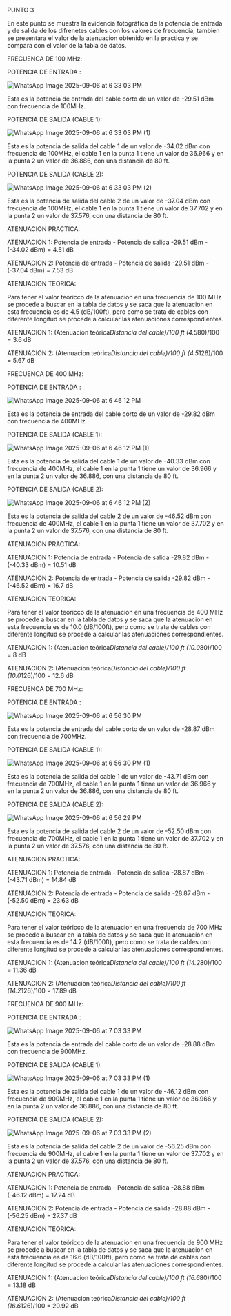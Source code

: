 PUNTO 3

En este punto se muestra la evidencia fotográfica de la potencia de entrada y de salida de los difrenetes cables con los valores de frecuencia, tambien se presentara el valor de la atenuacion obtenido en la practica y se compara con el valor de la tabla de datos.

FRECUENCA DE 100 MHz:

POTENCIA DE ENTRADA :

![WhatsApp Image 2025-09-06 at 6 33 03 PM](https://github.com/user-attachments/assets/f337924d-cdab-4635-92d7-37c08ff32aea)


Esta es la potencia de entrada del cable corto  de un valor de -29.51 dBm con frecuencia de 100MHz.

POTENCIA DE SALIDA (CABLE 1):

![WhatsApp Image 2025-09-06 at 6 33 03 PM (1)](https://github.com/user-attachments/assets/0e658518-2a29-47bd-8e45-23a9b2957045)


Esta es la potencia de salida del cable 1  de un valor de -34.02 dBm con frecuencia de 100MHz, el cable 1 en la punta 1 tiene un valor de 36.966 y en la punta 2 un valor de 36.886, con una distancia de 80 ft.


POTENCIA DE SALIDA (CABLE 2):

![WhatsApp Image 2025-09-06 at 6 33 03 PM (2)](https://github.com/user-attachments/assets/f759bda5-0e2d-4916-955b-9fe4ef409f78)


Esta es la potencia de salida del cable 2  de un valor de -37.04 dBm con frecuencia de 100MHz, el cable 1 en la punta 1 tiene un valor de 37.702 y en la punta 2 un valor de 37.576, con una distancia de 80 ft.

ATENUACION PRACTICA:

ATENUACION 1: Potencia de entrada - Potencia de salida 
-29.51 dBm - (-34.02 dBm) = 4.51 dB

ATENUACION 2: Potencia de entrada - Potencia de salida 
-29.51 dBm - (-37.04 dBm) = 7.53 dB

ATENUACION TEORICA:

Para tener el valor teóricco de la atenuacion en una frecuencia de 100 MHz se procede a buscar en la tabla de datos y se saca que la atenuacion en esta frecuencia es de 4.5 (dB/100ft), pero como se trata de cables con diferente longitud se procede a calcular las atenuaciones correspondientes.

ATENUACION 1: (Atenuacion teórica*Distancia del cable)/100 ft
 (4.5*80)/100  = 3.6 dB 
 
ATENUACION 2: (Atenuacion teórica*Distancia del cable)/100 ft
 (4.5*126)/100  = 5.67 dB 


FRECUENCA DE 400 MHz:

POTENCIA DE ENTRADA :

![WhatsApp Image 2025-09-06 at 6 46 12 PM](https://github.com/user-attachments/assets/a6876a15-3966-434a-8cee-7378f8bb8f14)


Esta es la potencia de entrada del cable corto  de un valor de -29.82 dBm con frecuencia de 400MHz.

POTENCIA DE SALIDA (CABLE 1):

![WhatsApp Image 2025-09-06 at 6 46 12 PM (1)](https://github.com/user-attachments/assets/96745a81-d36f-4a01-8ff4-f99c510e815e)


Esta es la potencia de salida del cable 1  de un valor de -40.33 dBm con frecuencia de 400MHz, el cable 1 en la punta 1 tiene un valor de 36.966 y en la punta 2 un valor de 36.886, con una distancia de 80 ft.


POTENCIA DE SALIDA (CABLE 2):

![WhatsApp Image 2025-09-06 at 6 46 12 PM (2)](https://github.com/user-attachments/assets/ef69adfe-3d5f-4527-b4ad-a7295223134a)


Esta es la potencia de salida del cable 2  de un valor de -46.52 dBm con frecuencia de 400MHz, el cable 1 en la punta 1 tiene un valor de 37.702 y en la punta 2 un valor de 37.576, con una distancia de 80 ft.

ATENUACION PRACTICA:

ATENUACION 1: Potencia de entrada - Potencia de salida 
-29.82 dBm - (-40.33 dBm) = 10.51 dB

ATENUACION 2: Potencia de entrada - Potencia de salida 
-29.82 dBm - (-46.52 dBm) = 16.7 dB

ATENUACION TEORICA:

Para tener el valor teóricco de la atenuacion en una frecuencia de 400 MHz se procede a buscar en la tabla de datos y se saca que la atenuacion en esta frecuencia es de 10.0 (dB/100ft), pero como se trata de cables con diferente longitud se procede a calcular las atenuaciones correspondientes.

ATENUACION 1: (Atenuacion teórica*Distancia del cable)/100 ft
 (10.0*80)/100  = 8 dB 
 
ATENUACION 2: (Atenuacion teórica*Distancia del cable)/100 ft
 (10.0*126)/100  = 12.6 dB 
 
FRECUENCA DE 700 MHz:

POTENCIA DE ENTRADA :

![WhatsApp Image 2025-09-06 at 6 56 30 PM](https://github.com/user-attachments/assets/083f8b09-a7dd-4b47-a1f0-09888c3d5454)


Esta es la potencia de entrada del cable corto  de un valor de -28.87 dBm con frecuencia de 700MHz.

POTENCIA DE SALIDA (CABLE 1):

![WhatsApp Image 2025-09-06 at 6 56 30 PM (1)](https://github.com/user-attachments/assets/593527b9-ea3a-43dc-aef8-fddda0907d3e)


Esta es la potencia de salida del cable 1  de un valor de -43.71 dBm con frecuencia de 700MHz, el cable 1 en la punta 1 tiene un valor de 36.966 y en la punta 2 un valor de 36.886, con una distancia de 80 ft.


POTENCIA DE SALIDA (CABLE 2):

![WhatsApp Image 2025-09-06 at 6 56 29 PM](https://github.com/user-attachments/assets/b88eb883-2fb1-49fe-85f2-1805bf30a197)


Esta es la potencia de salida del cable 2  de un valor de -52.50 dBm con frecuencia de 700MHz, el cable 1 en la punta 1 tiene un valor de 37.702 y en la punta 2 un valor de 37.576, con una distancia de 80 ft.

ATENUACION PRACTICA:

ATENUACION 1: Potencia de entrada - Potencia de salida 
-28.87 dBm - (-43.71 dBm) = 14.84 dB

ATENUACION 2: Potencia de entrada - Potencia de salida 
-28.87 dBm - (-52.50 dBm) = 23.63 dB

ATENUACION TEORICA:

Para tener el valor teóricco de la atenuacion en una frecuencia de 700 MHz se procede a buscar en la tabla de datos y se saca que la atenuacion en esta frecuencia es de 14.2 (dB/100ft), pero como se trata de cables con diferente longitud se procede a calcular las atenuaciones correspondientes.

ATENUACION 1: (Atenuacion teórica*Distancia del cable)/100 ft
 (14.2*80)/100  = 11.36 dB 
 
ATENUACION 2: (Atenuacion teórica*Distancia del cable)/100 ft
 (14.2*126)/100 = 17.89 dB 


FRECUENCA DE 900 MHz:

POTENCIA DE ENTRADA : 

![WhatsApp Image 2025-09-06 at 7 03 33 PM](https://github.com/user-attachments/assets/ff117125-968c-445b-b534-4d1857d1d13a)

Esta es la potencia de entrada del cable corto  de un valor de -28.88 dBm con frecuencia de 900MHz.

POTENCIA DE SALIDA (CABLE 1):

![WhatsApp Image 2025-09-06 at 7 03 33 PM (1)](https://github.com/user-attachments/assets/c7b07a2e-9870-4677-87c4-9cee3eecd6cd)

Esta es la potencia de salida del cable 1  de un valor de -46.12 dBm con frecuencia de 900MHz, el cable 1 en la punta 1 tiene un valor de 36.966 y en la punta 2 un valor de 36.886, con una distancia de 80 ft.


POTENCIA DE SALIDA (CABLE 2):

![WhatsApp Image 2025-09-06 at 7 03 33 PM (2)](https://github.com/user-attachments/assets/3bdbf1a4-b656-44de-a3bc-79073406f860)


Esta es la potencia de salida del cable 2  de un valor de -56.25 dBm con frecuencia de 900MHz, el cable 1 en la punta 1 tiene un valor de 37.702 y en la punta 2 un valor de 37.576, con una distancia de 80 ft.

ATENUACION PRACTICA:

ATENUACION 1: Potencia de entrada - Potencia de salida 
-28.88 dBm - (-46.12 dBm) = 17.24 dB

ATENUACION 2: Potencia de entrada - Potencia de salida 
-28.88 dBm - (-56.25 dBm) = 27.37 dB

ATENUACION TEORICA:

Para tener el valor teóricco de la atenuacion en una frecuencia de 900 MHz se procede a buscar en la tabla de datos y se saca que la atenuacion en esta frecuencia es de 16.6 (dB/100ft), pero como se trata de cables con diferente longitud se procede a calcular las atenuaciones correspondientes.

ATENUACION 1: (Atenuacion teórica*Distancia del cable)/100 ft
 (16.6*80)/100  = 13.18 dB 
 
ATENUACION 2: (Atenuacion teórica*Distancia del cable)/100 ft
 (16.6*126)/100  = 20.92 dB 
